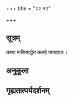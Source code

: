 +++
title = "२२ १२"

+++
## सूत्रम्
तस्या मासिश्राद्धेन कल्पो व्याख्यातः।
## अनुकूला

## गृह्यतात्पर्यदर्शनम्

